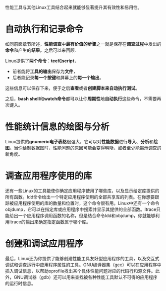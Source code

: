 性能工具与其他Linux工具结合起来就能够显著提升其有效性和易用性。

# 自动执行和记录命令

如同前面章节所述，**性能调查**中**最有价值的步骤**之一就是保存在**调查过程**中发出的**命令**和产生的**结果**。之后可以来回顾.

Linux提供了**两个命令**：**tee**和**script**，

* 前者能将**工具的输出**保存为**文件**，
* 后者能记录**每一个按键**和屏幕上的**每一个输出**。

这些信息可以保存下来，便于之后**查看**或者**创建脚本来自动执行测试**。

之后，**bash shell**和**watch命令**都可以让你**周期性**地**自动执行**这些命令，不需要再次键入。

# 性能统计信息的绘图与分析

Linux提供的**gnumeric电子表格**很强大，它可以对**性能数据**进行**导入**、**分析**和**绘图**。当你绘制数据图时，性能问题的原因可能会变得明晰，或者至少能揭示调查的新角度。

# 调查应用程序使用的库

还有一些Linux的工具能使你确定应用程序使用了哪些库，以及显示给定库提供的所有函数。ldd命令给出一个特定应用程序使用的全部共享库的列表。在你想要跟踪被应用程序使用的库的数量和位置时，这个命令很有用。Linux中还有一个命令objdump，它可以在指定库或应用程序中搜索并显示其提供的全部函数。ltrace只能给出一个应用程序调用函数的名称，但是结合命令ldd和objdump，你就能够利用ltrace的输出来确定指定函数属于哪个库。

# 创建和调试应用程序

最后，Linux还为你提供了能够创建性能工具友好型应用程序的工具，以及交互式调试和调查运行中应用程序属性的工具。GNU编译器集（gcc）可以在应用程序中插入调试信息，以帮助oprofile找出某个具体性能问题对应的代码行和源文件。此外，GNU调试器（gdb）还可以用来查找被各种性能工具默认不可得的应用程序的运行时信息。

